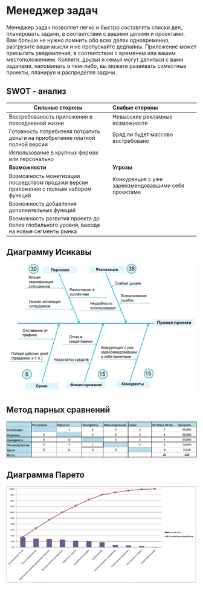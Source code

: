 # Менеджер задач
Менеджер задач позволяет легко и быстро составлять списки дел, планировать задачи, в соответствии с вашими целями и проектами. Вам больше не нужно помнить обо всех делах одновременно, разгрузите ваши мысли и не пропускайте дедлайны. Приложение может присылать уведомления, в соответствии с временем или вашим местоположением. Коллеги, друзья и семья могут делиться с вами задачами, напоминать о чем-либо, вы можете развивать соместные проекты, планируя и распределяя задачи.

## SWOT - анализ
| Сильные стороны  | Слабые стороны |
| ------------- |:-------------|
|Востребованость приложения в повседневной жизни|Невысокие рекламные возможности  |
|Готовность потребителя потратить деньги на приобретение платной полной версии|Вряд ли будет массово востребовано|
|Использование в крупных фирмах или персонально|| 
| **Возможности**  | **Угрозы** |
|Возможность монетизации посредством продажи версии приложения с полным набором функций |Конкуренция с уже зарекомендовавшими себя проектами| 
|Возможность добавления дополнительных функций||
|Возможность развития проекта до более глобального уровня, выхода на новые сегменты рынка||

## Диаграмму Исикавы
 ![](https://github.com/yuliaii/project/blob/master/Isikava2.jpg "Isikava")

## Метод парных сравнений
 
 ![](https://github.com/yuliaii/project/blob/master/parn2.jpg "parn")
 
 ## Диаграмма Парето
 
  ![](https://github.com/yuliaii/project/blob/master/Pareto.jpg "Pareto")
